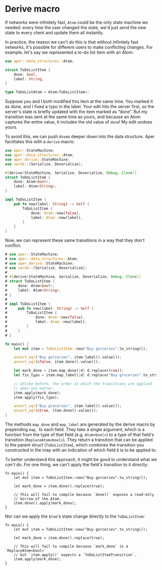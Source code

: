 # Derive macro

If networks were infinitely fast, `Atom` could be the only state machine we needed: every time the user changed the state, we'd just send the new state to every client and update them all instantly.

In practice, the reason we can't do this is that without infinitely fast networks, it's possible for different users to make conflicting changes. For example, let's say we represented a to-do list item with an Atom:

```rust
use aper::data_structures::Atom;

struct ToDoListItem {
    done: bool,
    label: String,
}

type ToDoListAtom = Atom<ToDoListItem>;
```

Suppose you and I both modified this item at the same time. You marked it as done, and I fixed a typo in the label. Your edit hits the server first, so the server's state is briefly updated with the item marked as “done”. But my transition was sent at the same time as yours, and because an Atom captures the entire value, it includes the old value of `done`! My edit undoes yours.

To avoid this, we can push `Atom`s deeper down into the data structure. Aper facilitates this with a `derive` macro:

```rust
use aper::StateMachine;
use aper::data_structures::Atom;
use aper_derive::StateMachine;
use serde::{Serialize, Deserialize};

#[derive(StateMachine, Serialize, Deserialize, Debug, Clone)]
struct ToDoListItem {
    done: Atom<bool>,
    label: Atom<String>,
}

impl ToDoListItem {
    pub fn new(label: String) -> Self {
        ToDoListItem {
            done: Atom::new(false),
            label: Atom::new(label),
        }
    }
}
```

Now, we can represent these same transitions in a way that they don't conflict.

```rust
# use aper::StateMachine;
# use aper::data_structures::Atom;
# use aper_derive::StateMachine;
# use serde::{Serialize, Deserialize};
# 
# #[derive(StateMachine, Serialize, Deserialize, Debug, Clone)]
# struct ToDoListItem {
#     done: Atom<bool>,
#     label: Atom<String>,
# }
# 
# impl ToDoListItem {
#     pub fn new(label: String) -> Self {
#         ToDoListItem {
#             done: Atom::new(false),
#             label: Atom::new(label),
#         }
#     }
# }

fn main() {
    let mut item = ToDoListItem::new("Buy gorceries".to_string());

    assert_eq!("Buy gorceries", item.label().value());
    assert_eq!(&false, item.done().value());

    let mark_done = item.map_done(|d| d.replace(true));
    let fix_typo = item.map_label(|d| d.replace("Buy groceries".to_string()));

    // Unlike before, the order in which the transitions are applied
    // does not matter.
    item.apply(mark_done);
    item.apply(fix_typo);

    assert_eq!("Buy groceries", item.label().value());
    assert_eq!(&true, item.done().value());
}
```

The methods `map_done` and `map_label` are generated by the derive macro by prepending `map_` to each field. They take a single argument, which is a function from the type of that field (e.g. `Atom<bool>`) to a type of that field's transition (`ReplaceAtom<bool>`). They return a transition that can be applied to the parent struct (`ToDoListItem`), which combines the transition you constructed in the map with an indication of which field it is to be applied to.

To better understand this approach, it might be good to understand what we *can't* do. For one thing, we can't apply the field's transition to it directly:

```rust,ignore
fn main() {
    let mut item = ToDoListItem::new("Buy gorceries".to_string());

    let mark_done = item.done().replace(true);

    // This will fail to compile because `done()` exposes a read-only
    // borrow of the Atom.
    item.done().apply(mark_done);
}
```

Nor can we apply the `Atom`'s state change directly to the `ToDoListItem`:

```rust,ignore
fn main() {
    let mut item = ToDoListItem::new("Buy gorceries".to_string());

    let mark_done = item.done().replace(true);

    // This will fail to compile because `mark_done` is a `ReplaceAtom<bool>`
    // but `item.apply()` expects a `ToDoListItemTransition`.
    item.apply(mark_done);
}
```